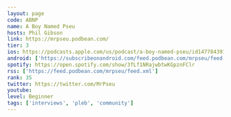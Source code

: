 ```yaml
---
layout: page
code: ABNP
name: A Boy Named Pseu
hosts: Phil Gibson
link: https://mrpseu.podbean.com/
tier: 3
ios: https://podcasts.apple.com/us/podcast/a-boy-named-pseu/id1477843916
android: ['https://subscribeonandroid.com/feed.podbean.com/mrpseu/feed.xml']
spotify: https://open.spotify.com/show/3fLf1NRajwbtwKGpznFClr
rss: ['https://feed.podbean.com/mrpseu/feed.xml']
rank: 35
twitter: https://twitter.com/MrPseu
youtube: 
level: Beginner
tags: ['interviews', 'pleb', 'community']
---
```

